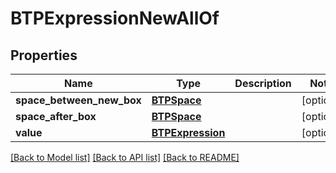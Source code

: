 # BTPExpressionNewAllOf

## Properties
Name | Type | Description | Notes
------------ | ------------- | ------------- | -------------
**space_between_new_box** | [**BTPSpace**](BTPSpace.md) |  | [optional] 
**space_after_box** | [**BTPSpace**](BTPSpace.md) |  | [optional] 
**value** | [**BTPExpression**](BTPExpression.md) |  | [optional] 

[[Back to Model list]](../README.md#documentation-for-models) [[Back to API list]](../README.md#documentation-for-api-endpoints) [[Back to README]](../README.md)


